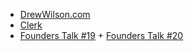 - [DrewWilson.com](https://drewwilson.com)
- [Clerk](https://clerk.com)
- [Founders Talk #19](https://changelog.com/founderstalk/19) + [Founders Talk #20](https://changelog.com/founderstalk/20)